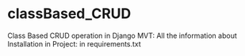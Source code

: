 # classBased_CRUD
Class Based CRUD operation in Django MVT:
All the information about Installation in Project: in requirements.txt
